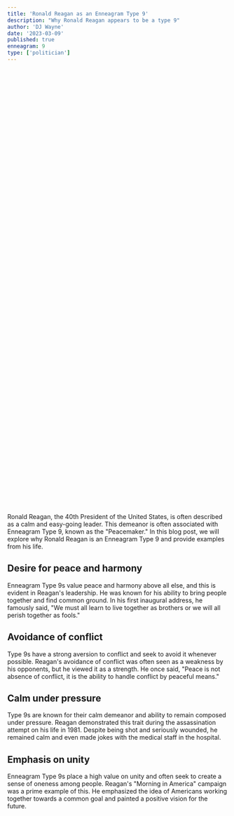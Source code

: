 ```yaml
---
title: 'Ronald Reagan as an Enneagram Type 9'
description: "Why Ronald Reagan appears to be a type 9"
author: 'DJ Wayne'
date: '2023-03-09'
published: true
enneagram: 9
type: ['politician']
---
```


<script>
	import  PopCard  from "../../lib/components/atoms/PopCard.svelte";
</script>
<div
	style="display: flex;
    justify-content: center;
	height: 100vh;
	max-height: 1000px;"
>
	<PopCard
		image={`/types/9s/${'Ronald_Reagan'}.webp`}
		showIcon={false}
		text="Ronald Reagan"
		subtext=""
	/>
</div>

Ronald Reagan, the 40th President of the United States, is often described as a calm and easy-going leader. This demeanor is often associated with Enneagram Type 9, known as the "Peacemaker." In this blog post, we will explore why Ronald Reagan is an Enneagram Type 9 and provide examples from his life.

## Desire for peace and harmony

Enneagram Type 9s value peace and harmony above all else, and this is evident in Reagan's leadership. He was known for his ability to bring people together and find common ground. In his first inaugural address, he famously said, "We must all learn to live together as brothers or we will all perish together as fools."

## Avoidance of conflict

Type 9s have a strong aversion to conflict and seek to avoid it whenever possible. Reagan's avoidance of conflict was often seen as a weakness by his opponents, but he viewed it as a strength. He once said, "Peace is not absence of conflict, it is the ability to handle conflict by peaceful means."

## Calm under pressure

Type 9s are known for their calm demeanor and ability to remain composed under pressure. Reagan demonstrated this trait during the assassination attempt on his life in 1981. Despite being shot and seriously wounded, he remained calm and even made jokes with the medical staff in the hospital.

## Emphasis on unity

Enneagram Type 9s place a high value on unity and often seek to create a sense of oneness among people. Reagan's "Morning in America" campaign was a prime example of this. He emphasized the idea of Americans working together towards a common goal and painted a positive vision for the future.

